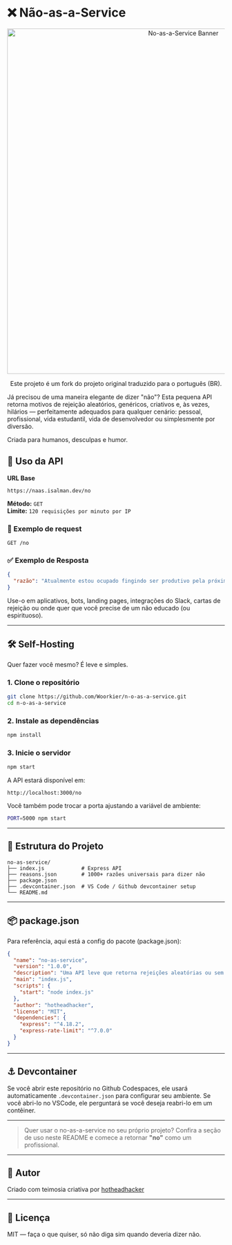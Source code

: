 # ❌ Não-as-a-Service

<p align="center">
  <img src="https://raw.githubusercontent.com/hotheadhacker/no-as-a-service/main/assets/imgs/naas-with-no-logo-bunny.png" width="800" alt="No-as-a-Service Banner" width="70%"/>
</p>

<p align="center">
  Este projeto é um fork do projeto original traduzido para o português (BR).<br>
</p>

Já precisou de uma maneira elegante de dizer "não"?
Esta pequena API retorna motivos de rejeição aleatórios, genéricos, criativos e, às vezes, hilários — perfeitamente adequados para qualquer cenário: pessoal, profissional, vida estudantil, vida de desenvolvedor ou simplesmente por diversão.

Criada para humanos, desculpas e humor.

## 🚀 Uso da API

**URL Base**
```
https://naas.isalman.dev/no
```

**Método:** `GET`  
**Limite:** `120 requisições por minuto por IP`

### 🔄 Exemplo de request
```http
GET /no
```

### ✅ Exemplo de Resposta
```json
{
  "razão": "Atualmente estou ocupado fingindo ser produtivo pela próxima década."
}
```

Use-o em aplicativos, bots, landing pages, integrações do Slack, cartas de rejeição ou onde quer que você precise de um não educado (ou espirituoso).

---

## 🛠️ Self-Hosting

Quer fazer você mesmo? É leve e simples.

### 1. Clone o repositório
```bash
git clone https://github.com/Woorkier/n-o-as-a-service.git
cd n-o-as-a-service
```

### 2. Instale as dependências
```bash
npm install
```

### 3. Inicie o servidor
```bash
npm start
```

A API estará disponível em:
```
http://localhost:3000/no
```

Você também pode trocar a porta ajustando a variável de ambiente:
```bash
PORT=5000 npm start
```

---

## 📁 Estrutura do Projeto

```
no-as-service/
├── index.js            # Express API
├── reasons.json        # 1000+ razões universais para dizer não
├── package.json
├── .devcontainer.json  # VS Code / Github devcontainer setup
└── README.md
```

---

## 📦 package.json

Para referência, aqui está a config do pacote (package.json):

```json
{
  "name": "no-as-service",
  "version": "1.0.0",
  "description": "Uma API leve que retorna rejeições aleatórias ou sem motivos.",
  "main": "index.js",
  "scripts": {
    "start": "node index.js"
  },
  "author": "hotheadhacker",
  "license": "MIT",
  "dependencies": {
    "express": "^4.18.2",
    "express-rate-limit": "^7.0.0"
  }
}
```

---

## ⚓ Devcontainer

Se você abrir este repositório no Github Codespaces, ele usará automaticamente `.devcontainer.json` para configurar seu ambiente. Se você abri-lo no VSCode, ele perguntará se você deseja reabri-lo em um contêiner.

---

> Quer usar o no-as-a-service no seu próprio projeto? Confira a seção de uso neste README e comece a retornar **"no"** como um profissional.
---

## 👤 Autor

Criado com teimosia criativa por [hotheadhacker](https://github.com/hotheadhacker)

---

## 📄 Licença

MIT — faça o que quiser, só não diga sim quando deveria dizer não.
